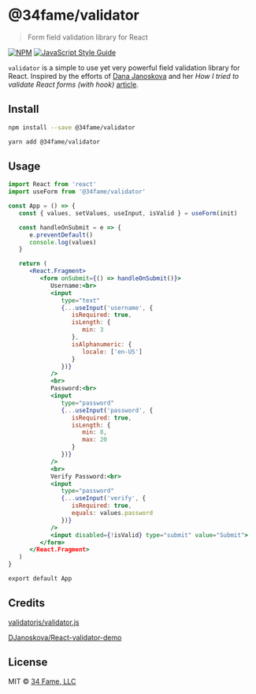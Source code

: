 # @34fame/validator

> Form field validation library for React

[![NPM](https://img.shields.io/npm/v/@34fame/validator.svg)](https://www.npmjs.com/package/@34fame/validator) [![JavaScript Style Guide](https://img.shields.io/badge/code_style-standard-brightgreen.svg)](https://standardjs.com)

`validator` is a simple to use yet very powerful field validation library for React. Inspired by the efforts of [Dana Janoskova](https://github.com/DJanoskova) and her _How I tried to validate React forms (with hook)_ [article](https://itnext.io/how-i-tried-to-validate-react-forms-with-hooks-31634fc5385b).

## Install

```bash
npm install --save @34fame/validator
```

```bash
yarn add @34fame/validator
```

## Usage

```jsx
import React from 'react'
import useForm from '@34fame/validator'

const App = () => {
   const { values, setValues, useInput, isValid } = useForm(init)

   const handleOnSubmit = e => {
      e.preventDefault()
      console.log(values)
   }

   return (
      <React.Fragment>
         <form onSubmit={() => handleOnSubmit()}>
            Username:<br>
            <input
               type="text"
               {...useInput('username', {
                  isRequired: true,
                  isLength: {
                     min: 3
                  },
                  isAlphanumeric: {
                     locale: ['en-US']
                  }
               })}
            />
            <br>
            Password:<br>
            <input
               type="password"
               {...useInput('password', {
                  isRequired: true,
                  isLength: {
                     min: 8,
                     max: 20
                  }
               })}
            />
            <br>
            Verify Password:<br>
            <input
               type="password"
               {...useInput('verify', {
                  isRequired: true,
                  equals: values.password
               })}
            />
            <input disabled={!isValid} type="submit" value="Submit">
         </form>
      </React.Fragment>
   )
}

export default App
```

## Credits

[validatorjs/validator.js](https://github.com/validatorjs/validator.js)

[DJanoskova/React-validator-demo](https://github.com/DJanoskova/React-validator-demo)

## License

MIT © [34 Fame, LLC](https://github.com/tmoreland)
